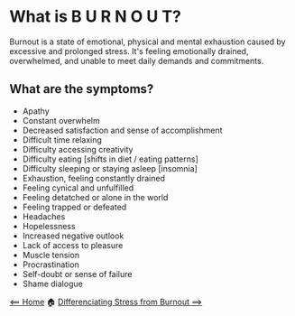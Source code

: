 # What is B U R N O U T?

Burnout is a state of emotional, physical and mental exhaustion caused by excessive and prolonged stress. 
It's feeling emotionally drained, overwhelmed, and unable to meet daily demands and commitments.

## What are the symptoms?
- Apathy
- Constant overwhelm
- Decreased satisfaction and sense of accomplishment
- Difficult time relaxing 
- Difficulty accessing creativity 
- Difficulty eating [shifts in diet / eating patterns]
- Difficulty sleeping or staying asleep [insomnia]
- Exhaustion, feeling constantly drained
- Feeling cynical and unfulfilled
- Feeling detatched or alone in the world
- Feeling trapped or defeated
- Headaches
- Hopelessness
- Increased negative outlook
- Lack of access to pleasure
- Muscle tension
- Procrastination
- Self-doubt or sense of failure
- Shame dialogue


[<== Home](README.md) 🏠 [Differenciating Stress from Burnout ==>](stress.md)

